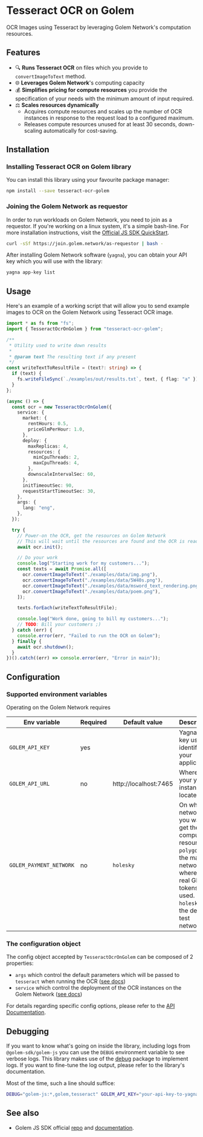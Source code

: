 # Tesseract OCR on Golem

OCR Images using Tesseract by leveraging Golem Network's computation resources.

## Features

- 🔍 **Runs Tesseract OCR** on files which you provide to `convertImageToText` method.
- 🌐 **Leverages Golem Network**'s computing capacity
- 💰 **Simplifies pricing for compute resources** you provide the specification of your needs with the minimum amount of
  input required.
- ⚖ **Scales resources dynamically**
  - Acquires compute resources and scales up the number of OCR instances in response to the request load to a
    configured maximum.
  - Releases compute resources unused for at least 30 seconds, down-scaling automatically for cost-saving.

## Installation

### Installing Tesseract OCR on Golem library

You can install this library using your favourite package manager:

```bash
npm install --save tesseract-ocr-golem
```

### Joining the Golem Network as requestor

In order to run workloads on Golem Network, you need to join as a requestor. If you're working on a linux system, it's a
simple bash-line. For more installation instructions, visit
the [Official JS SDK QuickStart](https://docs.golem.network/docs/creators/javascript/quickstarts/quickstart).

```bash
curl -sSf https://join.golem.network/as-requestor | bash -
```

After installing Golem Network software (`yagna`), you can obtain your API key which you will use with the library:

```bash
yagna app-key list
```

## Usage

Here's an example of a working script that will allow you to send example images to OCR on the Golem Network using
Tesseract OCR image.

```ts
import * as fs from "fs";
import { TesseractOcrOnGolem } from "tesseract-ocr-golem";

/**
 * Utility used to write down results
 *
 * @param text The resulting text if any present
 */
const writeTextToResultFile = (text?: string) => {
  if (text) {
    fs.writeFileSync(`./examples/out/results.txt`, text, { flag: "a" });
  }
};

(async () => {
  const ocr = new TesseractOcrOnGolem({
    service: {
      market: {
        rentHours: 0.5,
        priceGlmPerHour: 1.0,
      },
      deploy: {
        maxReplicas: 4,
        resources: {
          minCpuThreads: 2,
          maxCpuThreads: 4,
        },
        downscaleIntervalSec: 60,
      },
      initTimeoutSec: 90,
      requestStartTimeoutSec: 30,
    },
    args: {
      lang: "eng",
    },
  });

  try {
    // Power-on the OCR, get the resources on Golem Network
    // This will wait until the resources are found and the OCR is ready to use
    await ocr.init();

    // Do your work
    console.log("Starting work for my customers...");
    const texts = await Promise.all([
      ocr.convertImageToText("./examples/data/img.png"),
      ocr.convertImageToText("./examples/data/5W40s.png"),
      ocr.convertImageToText("./examples/data/msword_text_rendering.png"),
      ocr.convertImageToText("./examples/data/poem.png"),
    ]);

    texts.forEach(writeTextToResultFile);

    console.log("Work done, going to bill my customers...");
    // TODO: Bill your customers ;)
  } catch (err) {
    console.error(err, "Failed to run the OCR on Golem");
  } finally {
    await ocr.shutdown();
  }
})().catch((err) => console.error(err, "Error in main"));
```

## Configuration

### Supported environment variables

Operating on the Golem Network requires

| Env variable            | Required | Default value         | Description                                                                                                                                                       |
| ----------------------- | -------- | --------------------- | ----------------------------------------------------------------------------------------------------------------------------------------------------------------- |
| `GOLEM_API_KEY`         | yes      |                       | Yagna app-key used to identify your application                                                                                                                   |
| `GOLEM_API_URL`         | no       | http://localhost:7465 | Where is your yagna instance located                                                                                                                              |
| `GOLEM_PAYMENT_NETWORK` | no       | `holesky`             | On which network you want to get the compute resources. `polygon` is the main network, where the real GLM tokens are used. `holesky` is the default test network. |

### The configuration object

The config object accepted by `TesseractOcrOnGolem` can be composed of 2 properties:

- `args` which control the default parameters which will be passed to `tesseract` when running the OCR ([see docs](https://golemfactory.github.io/tesseract-ocr-golem/interfaces/TesseractArgs.html))
- `service` which control the deployment of the OCR instances on the Golem Network ([see docs](https://golemfactory.github.io/tesseract-ocr-golem/interfaces/GolemConfig.html))

For details regarding specific config options, please refer to
the [API Documentation](https://golemfactory.github.io/tesseract-ocr-golem).

## Debugging

If you want to know what's going on inside the library, including logs from `@golem-sdk/golem-js` you can use
the `DEBUG` environment variable to see verbose logs. This library makes use of
the [debug](https://www.npmjs.com/package/debug) package to implement logs. If you want to fine-tune the log output,
please refer to the library's documentation.

Most of the time, such a line should suffice:

```bash
DEBUG="golem-js:*,golem,tesseract" GOLEM_API_KEY="your-api-key-to-yagna" npm run example
```

## See also

- Golem JS SDK official [repo](https://github.com/golemfactory/golem-js) and [documentation](https://docs.golem.network/docs/creators/javascript).
